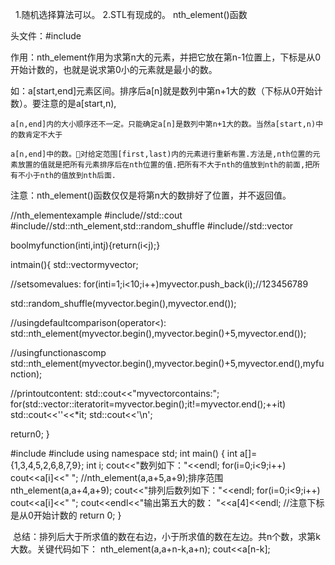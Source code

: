  
1.随机选择算法可以。
2.STL有现成的。
nth_element()函数

头文件：#include<algorithm>

作用：nth_element作用为求第n大的元素，并把它放在第n-1位置上，下标是从0开始计数的，也就是说求第0小的元素就是最小的数。


如：a[start,end]元素区间。排序后a[n]就是数列中第n+1大的数（下标从0开始计数）。要注意的是a[start,n),

    a[n,end]内的大小顺序还不一定。只能确定a[n]是数列中第n+1大的数。当然a[start,n)中的数肯定不大于

    a[n,end]中的数。对给定范围[first,last)内的元素进行重新布置.方法是,nth位置的元素放置的值就是把所有元素排序后在nth位置的值.把所有不大于nth的值放到nth的前面,把所有不小于nth的值放到nth后面.

 
注意：nth_element()函数仅仅是将第n大的数排好了位置，并不返回值。

//nth_elementexample
#include<iostream>//std::cout
#include<algorithm>//std::nth_element,std::random_shuffle
#include<vector>//std::vector

boolmyfunction(inti,intj){return(i<j);}

intmain(){
std::vector<int>myvector;

//setsomevalues:
for(inti=1;i<10;i++)myvector.push_back(i);//123456789

std::random_shuffle(myvector.begin(),myvector.end());

//usingdefaultcomparison(operator<):
std::nth_element(myvector.begin(),myvector.begin()+5,myvector.end());

//usingfunctionascomp
std::nth_element(myvector.begin(),myvector.begin()+5,myvector.end(),myfunction);

//printoutcontent:
std::cout<<"myvectorcontains:";
for(std::vector<int>::iteratorit=myvector.begin();it!=myvector.end();++it)
std::cout<<''<<*it;
std::cout<<'\n';

return0;
} 


#include<iostream>
#include<algorithm>
using namespace std; 
int main() { 
    int a[]={1,3,4,5,2,6,8,7,9};
    int i; 
    cout<<"数列如下："<<endl; 
    for(i=0;i<9;i++) cout<<a[i]<<" ";
    //nth_element(a,a+5,a+9);排序范围
     nth_element(a,a+4,a+9); 
    cout<<"排列后数列如下："<<endl; 
    for(i=0;i<9;i++) cout<<a[i]<<" ";
     cout<<endl<<"输出第五大的数： "<<a[4]<<endl; //注意下标是从0开始计数的 
     return 0; 
 } 

 总结：排列后大于所求值的数在右边，小于所求值的数在左边。共n个数，求第k大数。关键代码如下：
nth_element(a,a+n-k,a+n);
 cout<<a[n-k]; 

